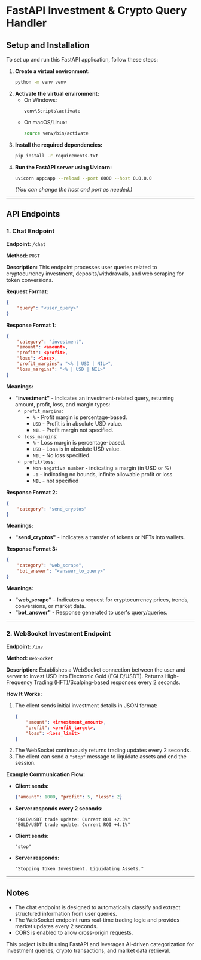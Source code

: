 # FastAPI Investment & Crypto Query Handler

## Setup and Installation

To set up and run this FastAPI application, follow these steps:

1. **Create a virtual environment:**
   ```sh
   python -m venv venv
   ```
2. **Activate the virtual environment:**
   - On Windows:
     ```sh
     venv\Scripts\activate
     ```
   - On macOS/Linux:
     ```sh
     source venv/bin/activate
     ```
3. **Install the required dependencies:**
   ```sh
   pip install -r requirements.txt
   ```
4. **Run the FastAPI server using Uvicorn:**
   ```sh
   uvicorn app:app --reload --port 8000 --host 0.0.0.0
   ```
   *(You can change the host and port as needed.)*

---

## API Endpoints

### **1. Chat Endpoint**
**Endpoint:** `/chat`

**Method:** `POST`

**Description:** This endpoint processes user queries related to cryptocurrency investment, deposits/withdrawals, and web scraping for token conversions.

**Request Format:**
```json
{
    "query": "<user_query>"
}
```

**Response Format 1:**
```json
{
    "category": "investment",
    "amount": <amount>,
    "profit": <profit>,
    "loss": <loss>,
    "profit_margins": "<% | USD | NIL>",
    "loss_margins": "<% | USD | NIL>"
}
```

**Meanings:**
- **"investment"** - Indicates an investment-related query, returning amount, profit, loss, and margin types:
  - `profit_margins`:
    - `%` - Profit margin is percentage-based.
    - `USD` - Profit is in absolute USD value.
    - `NIL` - Profit margin not specified.
  - `loss_margins`:
    - `%` - Loss margin is percentage-based.
    - `USD` - Loss is in absolute USD value.
    - `NIL` - No loss specified.
  - `profit/loss`:
    - `Non-negative number` - indicating a margin (in USD or %)
    - `-1` - indicating no bounds, infinite allowable profit or loss
    - `NIL` - not specified

**Response Format 2:**
```json
{
    "category": "send_cryptos"
}
```

**Meanings:**
- **"send_cryptos"** - Indicates a transfer of tokens or NFTs into wallets.

**Response Format 3:**
```json
{
    "category": "web_scrape",
    "bot_answer": "<answer_to_query>"
}
```

**Meanings:**
- **"web_scrape"** - Indicates a request for cryptocurrency prices, trends, conversions, or market data.
- **"bot_answer"** - Response generated to user's query/queries.

---

### **2. WebSocket Investment Endpoint**
**Endpoint:** `/inv`

**Method:** `WebSocket`

**Description:** Establishes a WebSocket connection between the user and server to invest USD into Electronic Gold (EGLD/USDT). Returns High-Frequency Trading (HFT)/Scalping-based responses every 2 seconds.

**How It Works:**
1. The client sends initial investment details in JSON format:
   ```json
   {
       "amount": <investment_amount>,
       "profit": <profit_target>,
       "loss": <loss_limit>
   }
   ```
2. The WebSocket continuously returns trading updates every 2 seconds.
3. The client can send a `"stop"` message to liquidate assets and end the session.

**Example Communication Flow:**
- **Client sends:**
  ```json
  {"amount": 1000, "profit": 5, "loss": 2}
  ```
- **Server responds every 2 seconds:**
  ```
  "EGLD/USDT trade update: Current ROI +2.3%"
  "EGLD/USDT trade update: Current ROI +4.1%"
  ```
- **Client sends:**
  ```
  "stop"
  ```
- **Server responds:**
  ```
  "Stopping Token Investment. Liquidating Assets."
  ```

---

## Notes
- The chat endpoint is designed to automatically classify and extract structured information from user queries.
- The WebSocket endpoint runs real-time trading logic and provides market updates every 2 seconds.
- CORS is enabled to allow cross-origin requests.

This project is built using FastAPI and leverages AI-driven categorization for investment queries, crypto transactions, and market data retrieval.

